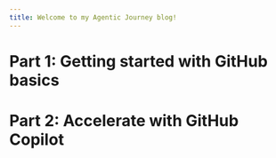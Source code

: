 ```yaml
---
title: Welcome to my Agentic Journey blog!
---
```

# Part 1: Getting started with GitHub basics

# Part 2: Accelerate with GitHub Copilot

